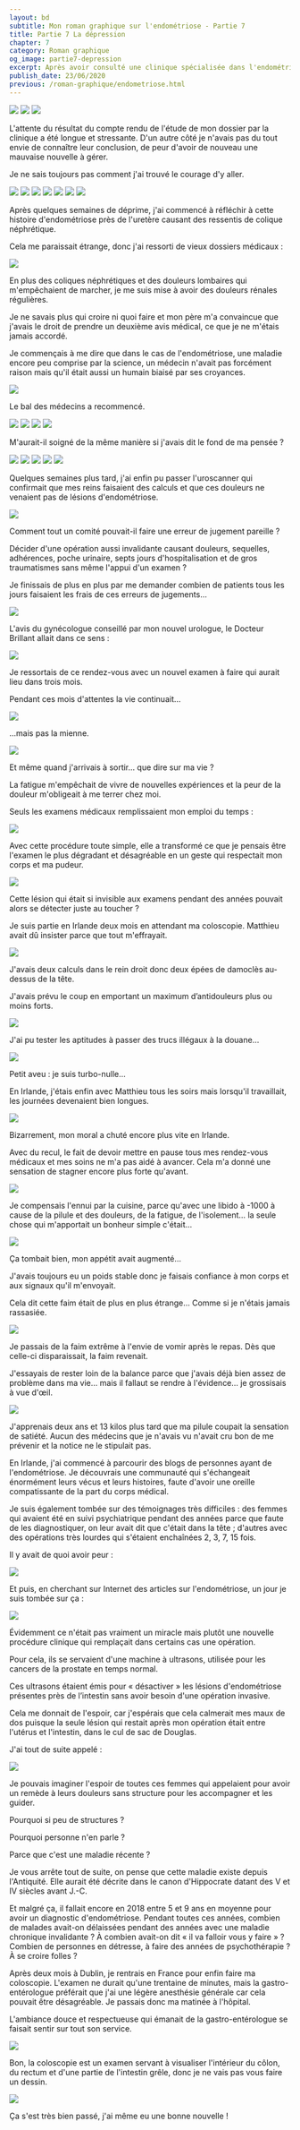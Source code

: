 ```yaml
---
layout: bd
subtitle: Mon roman graphique sur l'endométriose - Partie 7
title: Partie 7 La dépression
chapter: 7
category: Roman graphique
og_image: partie7-depression
excerpt: Après avoir consulté une clinique spécialisée dans l'endométriose pour mes douleurs chroniques lombaires, je me retrouve face à un médecin qui m'explique que ma précédente opération a été mal faite et qu'il faut enlever toutes les lésions d'endométriose pour me soulager. L'opération prévoit également de couper un bout de mon uretère et de le réimplanter plus haut sur la vessie pour couper une lésion qui serait implantée sur l'uretère et me créerait des douleurs types colique néphrétique. Cette nouvelle opération est très lourde et m'effraie énormément. Je suis en attente  d'une IRM qui aidera à valider l'opération ou non, mais moralement je suis au plus bas.
publish_date: 23/06/2020
previous: /roman-graphique/endometriose.html
---
```


<div class="bd-inside">
	<img src="/assets/roman-graphique/partie7-la-depression/01-partie7.png">
	<img src="/assets/roman-graphique/partie7-la-depression/02-partie7.png">
	<img src="/assets/roman-graphique/partie7-la-depression/03-partie7.png">
	<p>L'attente du résultat du compte rendu de l'étude de mon dossier par la clinique a été longue et stressante. D'un autre côté je n'avais pas du tout envie de connaître leur conclusion, de peur d'avoir de nouveau une mauvaise nouvelle à gérer.</p>
	<p>Je ne sais toujours pas comment j'ai trouvé le courage d'y aller.</p>
	<img src="/assets/roman-graphique/partie7-la-depression/04-partie7.png">
	<img src="/assets/roman-graphique/partie7-la-depression/05-partie7.png">
	<img src="/assets/roman-graphique/partie7-la-depression/06-partie7.png">
	<img src="/assets/roman-graphique/partie7-la-depression/07-partie7.png">
	<img src="/assets/roman-graphique/partie7-la-depression/08-partie7.png">
	<img src="/assets/roman-graphique/partie7-la-depression/09-partie7.png">
	<img src="/assets/roman-graphique/partie7-la-depression/10-partie7.png">
	<p>Après quelques semaines de déprime, j'ai commencé à réfléchir à cette histoire d'endométriose près de l'uretère causant des ressentis de colique néphrétique.</p>
	<p>Cela me paraissait étrange, donc j'ai ressorti de vieux dossiers médicaux :</p>
	<img src="/assets/roman-graphique/partie7-la-depression/11-partie7.png">
	<p>En plus des coliques néphrétiques et des douleurs lombaires qui m'empêchaient de marcher, je me suis mise à avoir des douleurs rénales régulières.</p>
	<p>Je ne savais plus qui croire ni quoi faire et mon père m'a convaincue que j'avais le droit de prendre un deuxième avis médical, ce que je ne m'étais jamais accordé.</p>
	<p>Je commençais à me dire que dans le cas de l'endométriose, une maladie encore peu comprise par la science, un médecin n'avait pas forcément raison mais qu'il était aussi un humain biaisé par ses croyances.</p>
	<img src="/assets/roman-graphique/partie7-la-depression/12-partie7.png">
	<p>Le bal des médecins a recommencé.</p>
	<img src="/assets/roman-graphique/partie7-la-depression/13-partie7.png">
	<img src="/assets/roman-graphique/partie7-la-depression/14-partie7.png">
	<img src="/assets/roman-graphique/partie7-la-depression/15-partie7.png">
	<img src="/assets/roman-graphique/partie7-la-depression/16-partie7.png">
	<p>M'aurait-il soigné de la même manière si j'avais dit le fond de ma pensée ?</p>
	<img src="/assets/roman-graphique/partie7-la-depression/17-partie7.png">
	<img src="/assets/roman-graphique/partie7-la-depression/18-partie7.png">
	<img src="/assets/roman-graphique/partie7-la-depression/19-partie7.png">
	<img src="/assets/roman-graphique/partie7-la-depression/20-partie7.png">
	<img src="/assets/roman-graphique/partie7-la-depression/21-partie7.png">
	<p>Quelques semaines plus tard, j'ai enfin pu passer l'uroscanner qui confirmait que mes reins faisaient des calculs et que ces douleurs ne venaient pas de lésions d'endométriose.</p>
	<img src="/assets/roman-graphique/partie7-la-depression/22-partie7.png">
	<p>Comment tout un comité pouvait-il faire une erreur de jugement pareille ?</p>
	<p>Décider d'une opération aussi invalidante causant douleurs, sequelles, adhérences, poche urinaire, septs jours d'hospitalisation et de gros traumatismes sans même l'appui d'un examen ?</p>
	<p>Je finissais de plus en plus par me demander combien de patients tous les jours faisaient les frais de ces erreurs de jugements…</p>
	<img src="/assets/roman-graphique/partie7-la-depression/23-partie7.png">
	<p>L'avis du gynécologue conseillé par mon nouvel urologue, le Docteur Brillant allait dans ce sens :</p>
	<img src="/assets/roman-graphique/partie7-la-depression/-partie7.png">
	<p>Je ressortais de ce rendez-vous avec un nouvel examen à faire qui aurait lieu dans trois mois.</p>
	<p>Pendant ces mois d'attentes la vie continuait…</p>
	<img src="/assets/roman-graphique/partie7-la-depression/-partie7.png">
	<p>…mais pas la mienne.</p>
	<img src="/assets/roman-graphique/partie7-la-depression/-partie7.png">
	<p>Et même quand j'arrivais à sortir… que dire sur ma vie ?</p>
	<p>La fatigue m'empêchait de vivre de nouvelles expériences et la peur de la douleur m'obligeait à me terrer chez moi.</p>
	<p>Seuls les examens médicaux remplissaient mon emploi du temps&nbsp;:</p>
	<img src="/assets/roman-graphique/partie7-la-depression/-partie7.png">
	<p>Avec cette procédure toute simple, elle a transformé ce que je pensais être l'examen le plus dégradant et désagréable en un geste qui respectait mon corps et ma pudeur.</p>
	<img src="/assets/roman-graphique/partie7-la-depression/-partie7.png">
	<p>Cette lésion qui était si invisible aux examens pendant des années pouvait alors se détecter juste au toucher&nbsp;?</p>
	<p>Je suis partie en Irlande deux mois en attendant ma coloscopie. Matthieu avait dû insister parce que tout m'effrayait.</p>
	<img src="/assets/roman-graphique/partie7-la-depression/-partie7.png">
	<p>J'avais deux calculs dans le rein droit donc deux épées de damoclès au-dessus de la tête.</p>
	<p>J'avais prévu le coup en emportant un maximum d’antidouleurs plus ou moins forts.</p>
	<img src="/assets/roman-graphique/partie7-la-depression/-partie7.png">
	<p>J'ai pu tester les aptitudes à passer des trucs illégaux à la douane…</p>
	<img src="/assets/roman-graphique/partie7-la-depression/-partie7.png">
	<p>Petit aveu : je suis turbo-nulle…</p>
	<p>En Irlande, j'étais enfin avec Matthieu tous les soirs mais lorsqu'il travaillait, les journées devenaient bien longues.</p>
	<img src="/assets/roman-graphique/partie7-la-depression/-partie7.png">
	<p>Bizarrement, mon moral a chuté encore plus vite en Irlande.</p>
	<p>Avec du recul, le fait de devoir mettre en pause tous mes rendez-vous médicaux et mes soins ne m'a pas aidé à avancer. Cela m'a donné une sensation de stagner encore plus forte qu'avant.</p>
	<img src="/assets/roman-graphique/partie7-la-depression/-partie7.png">
	<p>Je compensais l'ennui par la cuisine, parce qu'avec une libido à -1000 à cause de la pilule et des douleurs, de la fatigue, de l'isolement… la seule chose qui m'apportait un bonheur simple c'était…</p>
	<img src="/assets/roman-graphique/partie7-la-depression/-partie7.png">
	<p>Ça tombait bien, mon appétit avait augmenté…</p>
	<p>J'avais toujours eu un poids stable donc je faisais confiance à mon corps et aux signaux qu'il m'envoyait.</p>
	<p>Cela dit cette faim était de plus en plus étrange… Comme si je n'étais jamais rassasiée.</p>
	<img src="/assets/roman-graphique/partie7-la-depression/-partie7.png">
	<p>Je passais de la faim extrême à l'envie de vomir après le repas. Dès que celle-ci disparaissait, la faim revenait.</p>
	<p>J'essayais de rester loin de la balance parce que j'avais déjà bien assez de problème dans ma vie… mais il fallaut se rendre à l'évidence… je grossisais à vue d'œil.</p>
	<img src="/assets/roman-graphique/partie7-la-depression/-partie7.png">
	<p>J'apprenais deux ans et 13 kilos plus tard que ma pilule coupait la sensation de satiété. Aucun des médecins que je n'avais vu n'avait cru bon de me prévenir et la notice ne le stipulait pas.</p>
	<p>En Irlande, j'ai commencé à parcourir des blogs de personnes ayant de l'endométriose. Je découvrais une communauté qui s'échangeait énormément leurs vécus et leurs histoires, faute d'avoir une oreille compatissante de la part du corps médical.</p>
	<p>Je suis également tombée sur des témoignages très difficiles : des femmes qui avaient été en suivi psychiatrique pendant des années parce que faute de les diagnostiquer, on leur avait dit que c'était dans la tête ; d'autres avec des opérations très lourdes qui s'étaient enchaînées 2, 3, 7, 15 fois.</p>
	<p>Il y avait de quoi avoir peur&nbsp;:</p>
	<img src="/assets/roman-graphique/partie7-la-depression/-partie7.png">
	<p>Et puis, en cherchant sur Internet des articles sur l'endométriose, un jour je suis tombée sur ça&nbsp;:</p>
	<img src="/assets/roman-graphique/partie7-la-depression/-partie7.png">
	<p>Évidemment ce n'était pas vraiment un miracle mais plutôt une nouvelle procédure clinique qui remplaçait dans certains cas une opération.</p>
	<p>Pour cela, ils se servaient d'une machine à ultrasons, utilisée pour les cancers de la prostate en temps normal.</p>
	<p>Ces ultrasons étaient émis pour «&nbsp;désactiver&nbsp;» les lésions d'endométriose présentes près de l’intestin sans avoir besoin d'une opération invasive.</p>
	<p>Cela me donnait de l'espoir, car j'espérais que cela calmerait mes maux de dos puisque la seule lésion qui restait après mon opération était entre l'utérus et l'intestin, dans le cul de sac de Douglas.</p>
	<p>J'ai tout de suite appelé&nbsp;:</p>
	<img src="/assets/roman-graphique/partie7-la-depression/-partie7.png">
	<p>Je pouvais imaginer l'espoir de toutes ces femmes qui appelaient pour avoir un remède à leurs douleurs sans structure pour les accompagner et les guider.</p>
	<p>Pourquoi si peu de structures&nbsp;?</p>
	<p>Pourquoi personne n'en parle&nbsp;?</p>
	<p>Parce que c'est une maladie récente&nbsp;?</p>
	<p>Je vous arrête tout de suite, on pense que cette maladie existe depuis l'Antiquité. Elle aurait été décrite dans le canon d'Hippocrate datant des V et IV siècles avant J.-C.</p>
	<p>Et malgré ça, il fallait encore en 2018 entre 5 et 9 ans en moyenne pour avoir un diagnostic d'endométriose. Pendant toutes ces années, combien de malades avait-on délaissées pendant des années avec une maladie chronique invalidante&nbsp;? À combien avait-on dit «&nbsp;il va falloir vous y faire&nbsp;»&nbsp;? Combien de personnes en détresse, à faire des années de psychothérapie&nbsp;? À se croire folles&nbsp;?</p>
	<p>Après deux mois à Dublin, je rentrais en France pour enfin faire ma coloscopie. L'examen ne durait qu'une trentaine de minutes, mais la gastro-entérologue préférait que j'ai une légère anesthésie générale car cela pouvait être désagréable. Je passais donc ma matinée à l'hôpital.</p>
	<p>L'ambiance douce et respectueuse qui émanait de la gastro-entérologue se faisait sentir sur tout son service.</p>
	<img src="/assets/roman-graphique/partie7-la-depression/-partie7.png">
	<p>Bon, la coloscopie est un examen servant à visualiser l'intérieur du côlon, du rectum et d'une partie de l'intestin grêle, donc je ne vais pas vous faire un dessin.</p>
	<img src="/assets/roman-graphique/partie7-la-depression/-partie7.png">
	<p>Ça s'est très bien passé, j'ai même eu une bonne nouvelle !</p>
</div>